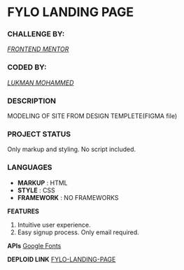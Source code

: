 # FYLO LANDING PAGE

### CHALLENGE BY:
 _[FRONTEND MENTOR](https://www.frontendmentor.io?ref=challenge "Visit FrontEnd Mentor")_

### CODED BY:
_[LUKMAN MOHAMMED](https://github.com/lumanm37/fyloLandingPage "Visit github page")_

### DESCRIPTION
 MODELING OF SITE FROM DESIGN TEMPLETE(FIGMA file)

 ### PROJECT STATUS
 Only markup and styling. No script included.

### LANGUAGES
- **MARKUP**    : HTML
- **STYLE**     : CSS
- **FRAMEWORK** : NO FRAMEWORKS

**FEATURES**
1. Intuitive user experience. 
2. Easy signup process. Only email required.

**APIs**
[Google Fonts](https://fonts.google.com) 

**DEPLOID LINK**
[FYLO-LANDING-PAGE](https://fylo-landing-page-ivory.vercel.app)
